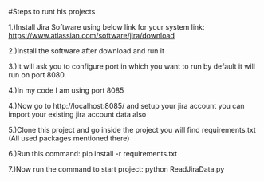 #Steps to runt his projects

1.)Install Jira Software using below link for your system
  link: https://www.atlassian.com/software/jira/download
  
2.)Install the software after download and run it

3.)It will ask you to configure port in which you want to run by default it will run on port 8080.

4.)In my code I am using port 8085

4.)Now go to http://localhost:8085/ and setup your jira account you can import your existing jira account data also

5.)Clone this project and go inside the project you will find requirements.txt (All used packages mentioned there)

6.)Run this command: pip install -r requirements.txt

7.)Now run the command to start project: python ReadJiraData.py 
